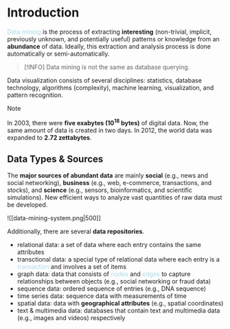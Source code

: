 # Introduction

<span style = "color:lightblue">Data mining</span> is the process of extracting **interesting** (non-trivial, implicit, previously unknown, and potentially useful) patterns or knowledge from an **abundance** of data. Ideally, this extraction and analysis process is done automatically or semi-automatically.

> [!INFO]
> Data mining is not the same as database querying.

Data visualization consists of several disciplines: statistics, database technology, algorithms (complexity), machine learning, visualization, and pattern recognition.

> [!NOTE]
> In 2003, there were **five exabytes ($10^{18}$ bytes)** of digital data. Now, the same amount of data is created in two days. In 2012, the world data was expanded to **2.72 zettabytes**.

## Data Types & Sources

The **major sources of abundant data** are mainly **social** (e.g., news and social networking), **business** (e.g., web, e-commerce, transactions, and stocks), and **science** (e.g., sensors, bioinformatics, and scientific simulations). New efficient ways to analyze vast quantities of raw data must be developed.

![[data-mining-system.png|500]]

Additionally, there are several **data repositories**.
- relational data: a set of data where each entry contains the same attributes
- transctional data: a special type of relational data where each entry is a <span style = "color:lightblue">transaction</span> and involves a set of items
- graph data: data that consists of <span style = "color:lightblue">nodes</span> and <span style = "color:lightblue">edges</span> to capture relationships between objects (e.g., social networking or fraud data)
- sequence data: ordered sequence of entries (e.g., DNA sequence)
- time series data: sequence data with measurements of time
- spatial data: data with **geographical attributes** (e.g., spatial coordinates)
- text & multimedia data: databases that contain text and multimedia data (e.g., images and videos) respectively

